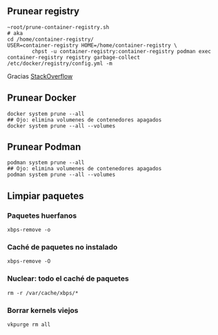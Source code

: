 ## Prunear registry

```
~root/prune-container-registry.sh
# aka
cd /home/container-registry/
USER=container-registry HOME=/home/container-registry \
        chpst -u container-registry:container-registry podman exec container-registry registry garbage-collect /etc/docker/registry/config.yml -m
```

Gracias [StackOverflow](https://stackoverflow.com/a/48950176)

## Prunear Docker

```
docker system prune --all
## Ojo: elimina volumenes de contenedores apagados
docker system prune --all --volumes
```

## Prunear Podman

```
podman system prune --all
## Ojo: elimina volumenes de contenedores apagados
podman system prune --all --volumes
```

## Limpiar paquetes

### Paquetes huerfanos

```
xbps-remove -o
```

### Caché de paquetes no instalado

```
xbps-remove -O
```

### Nuclear: todo el caché de paquetes

```
rm -r /var/cache/xbps/*
```

### Borrar kernels viejos

```
vkpurge rm all
```
